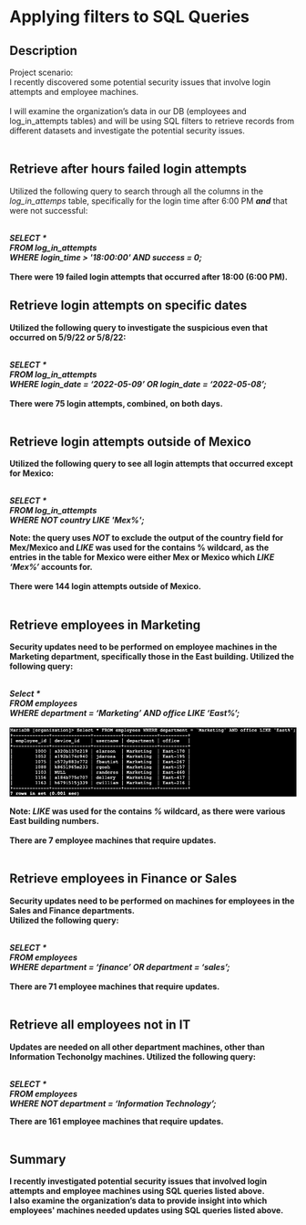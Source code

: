 <h1>Applying filters to SQL Queries</h1>

<h2>Description</h2>
Project scenario: </br>
I recently discovered some potential security issues that involve login attempts and employee machines.
</br></br>
I will examine the organization’s data in our  DB (employees  and log_in_attempts tables) and will be using SQL filters to retrieve records from different datasets and investigate the potential security issues.
</br>
</br>

<h2> Retrieve after hours failed login attempts</h2>
Utilized the following query to search through all the columns in the <i>log_in_attemps</i> table, specifically for the login time after 6:00 PM <b><i>and</i></b> that were not successful:
</br></br>

<b><i>SELECT * </br>
FROM log_in_attempts </br>
WHERE login_time > '18:00:00' AND success = 0;</i><b> </br>
</br>
There were 19 failed login attempts that occurred after 18:00 (6:00 PM). 

<h2>Retrieve login attempts on specific dates</h2>
Utilized the following query to investigate the suspicious even that occurred on 5/9/22 <b><i>or</i></b> 5/8/22: 
</br></br>

<b><i>SELECT * </br>
FROM log_in_attempts </br>
WHERE login_date = ‘2022-05-09’ OR login_date = ‘2022-05-08’; </i></b> </br>
</br>
There were 75 login attempts, combined, on both days. 
</br>
</br>

<h2>Retrieve login attempts outside of Mexico</h2>
Utilized the following query to see all login attempts that occurred except for Mexico:
</br></br>

<b><i>SELECT * </br>
FROM log_in_attempts </br>
WHERE NOT country LIKE 'Mex%'; </i></b> </br>

Note: the query uses <b><i>NOT</i></b> to exclude the output of the country field for Mex/Mexico and <b><i>LIKE</i></b> was used for the contains % wildcard, as the entries in the table for Mexico were either Mex or Mexico which <b><i>LIKE ‘Mex%’</i></b> accounts for.
</br></br>
There were 144 login attempts outside of Mexico.
</br>
</br>

<h2>Retrieve employees in Marketing</h2>
Security updates need to be performed on employee machines in the Marketing department, specifically those in the East building. Utilized the following query:
</br></br>

<b><i>Select * </br>
FROM employees </br>
WHERE department = ‘Marketing’ AND office LIKE ‘East%’; </i></b></br>
</br>
<img src="image1.png"> 
</br>

Note: <b><i>LIKE</i></b> was used for the contains <b><i>%</i></b> wildcard, as there were various East building numbers.
</br></br>
There are 7 employee machines that require updates. 
</br>
</br>

<h2>Retrieve employees in Finance or Sales</h2>
Security updates need to be performed on machines for employees in the Sales and Finance departments. </br>
Utilized the following query:
</br></br>

<b><i>SELECT * </br>
FROM employees </br>
WHERE department = ‘finance’ OR department =  ‘sales’; </i></b></br>
</br>
There are 71 employee machines that require updates. 
</br>
</br>

<h2>Retrieve all employees not in IT</h2>
Updates are needed on all other department machines, other than Information Techonolgy machines. Utilized the following query:
</br></br>

<b><i>SELECT * </br>
FROM employees </br>
WHERE NOT department = ‘Information Technology’; </i></b></br>

There are 161 employee machines that require updates. 
</br>
</br>

<h2>Summary</h2>
I recently investigated potential security issues that involved login attempts and employee machines using SQL queries listed above. 
</br>
I also examine the organization’s data to provide insight into which employees' machines needed updates using SQL queries listed above.
